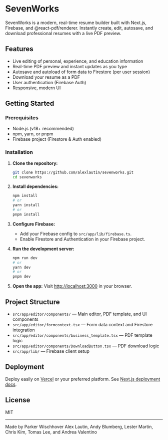 # SevenWorks

SevenWorks is a modern, real-time resume builder built with Next.js, Firebase, and @react-pdf/renderer. Instantly create, edit, autosave, and download professional resumes with a live PDF preview.

## Features
- Live editing of personal, experience, and education information
- Real-time PDF preview and instant updates as you type
- Autosave and autoload of form data to Firestore (per user session)
- Download your resume as a PDF
- User authentication (Firebase Auth)
- Responsive, modern UI

## Getting Started

### Prerequisites
- Node.js (v18+ recommended)
- npm, yarn, or pnpm
- Firebase project (Firestore & Auth enabled)

### Installation

1. **Clone the repository:**
   ```bash
   git clone https://github.com/alexlautin/sevenworks.git
   cd sevenworks
   ```

2. **Install dependencies:**
   ```bash
   npm install
   # or
   yarn install
   # or
   pnpm install
   ```

3. **Configure Firebase:**
   - Add your Firebase config to `src/app/lib/firebase.ts`.
   - Enable Firestore and Authentication in your Firebase project.

4. **Run the development server:**
   ```bash
   npm run dev
   # or
   yarn dev
   # or
   pnpm dev
   ```

5. **Open the app:**
   Visit [http://localhost:3000](http://localhost:3000) in your browser.

## Project Structure
- `src/app/editor/components/` — Main editor, PDF template, and UI components
- `src/app/editor/formcontext.tsx` — Form data context and Firestore integration
- `src/app/editor/components/business_template.tsx` — PDF template logic
- `src/app/editor/components/DownloadButton.tsx` — PDF download logic
- `src/app/lib/` — Firebase client setup

## Deployment
Deploy easily on [Vercel](https://vercel.com/) or your preferred platform. See [Next.js deployment docs](https://nextjs.org/docs/app/building-your-application/deploying).

## License
MIT

---

Made by Parker Wischhover Alex Lautin, Andy Blumberg, Lester Martin, Chris Kim, Tomas Lee, and Andrea Valentino
